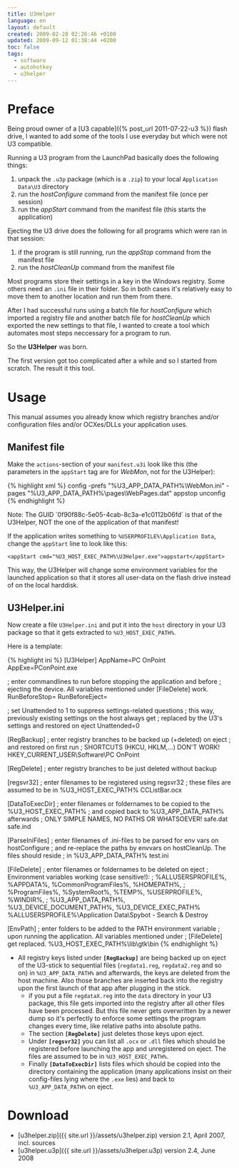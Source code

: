 ```yaml
---
title: U3Helper
language: en
layout: default
created: 2009-02-28 02:26:46 +0100
updated: 2009-09-12 01:38:44 +0200
toc: false
tags:
  - software
  - autohotkey
  - u3helper
---
```

Preface
=======

Being proud owner of a [U3 capable]({% post_url 2011-07-22-u3 %}) flash drive, I wanted to add some of the tools I use
everyday but which were not U3 compatible.

Running a U3 program from the LaunchPad basically does the following things:

1. unpack the `.u3p` package (which is a `.zip`) to your local `Application Data\U3` directory
1. run the *hostConfigure* command from the manifest file (once per session)
1. run the *appStart* command from the manifest file (this starts the application)

Ejecting the U3 drive does the following for all programs which were ran in that session:

1. if the program is still running, run the *appStop* command from the manifest file
1. run the *hostCleanUp* command from the manifest file

Most programs store their settings in a key in the Windows registry. Some others need an `.ini` file in their folder.
So in both cases it's relatively easy to move them to another location and run them from there.

After I had successful runs using a batch file for *hostConfigure* which imported a registry file and another batch
file for *hostCleanUp* which exported the new settings to that file, I wanted to create a tool which automates most
steps neccessary for a program to run.

So the **U3Helper** was born.

The first version got too complicated after a while and so I started from scratch. The result it this tool.


Usage
=====

This manual assumes you already know which registry branches and/or configuration files and/or OCXes/DLLs your
application uses.


Manifest file
-------------

Make the `actions`-section of your `manifest.u3i` look like this (the parameters in the `appStart` tag are for *WebMon*,
not for the U3Helper):

{% highlight xml %}
  <actions> 
    <hostConfigure cmd="%U3_DEVICE_EXEC_PATH%\..\..\0f90f88c-5e05-4cab-8c3a-e1c0112b06fd\Exec\U3Helper.exe">config</hostConfigure> 
    <appStart workingdir="%U3_APP_DATA_PATH%" cmd="%U3_HOST_EXEC_PATH%\WebMon.exe">-prefs "%U3_APP_DATA_PATH%\WebMon.ini" -pages "%U3_APP_DATA_PATH%\pages\WebPages.dat"</appStart> 
    <appStop cmd="%U3_HOST_EXEC_PATH%\U3Helper.exe">appstop</appStop> 
    <hostCleanUp cmd="%U3_HOST_EXEC_PATH%\U3Helper.exe">unconfig</hostCleanUp> 
  </actions>
{% endhighlight %}

<p><div class="noteclassic" markdown="1">
Note: The GUID `0f90f88c-5e05-4cab-8c3a-e1c0112b06fd` is that of the U3Helper, NOT the one of the application of that
manifest!
</div></p>

If the application writes something to `%USERPROFILE%\Application Data`, change the `appStart` line to look like this:

    <appStart cmd="%U3_HOST_EXEC_PATH%\U3Helper.exe">appstart</appStart>

This way, the U3Helper will change some environment variables for the launched application so that it stores all
user-data on the flash drive instead of on the local harddisk.


U3Helper.ini
------------

Now create a file `U3Helper.ini` and put it into the `host` directory in your U3 package so that it gets extracted
to `%U3_HOST_EXEC_PATH%`.

Here is a template:

{% highlight ini %}
[U3Helper] 
AppName=PC OnPoint 
AppExe=PConPoint.exe 

; enter commandlines to run before stopping the application and before 
; ejecting the device. All variables mentioned under [FileDelete] work. 
RunBeforeStop= 
RunBeforeEject= 

; set Unattended to 1 to suppress settings-related questions 
; this way, previously existing settings on the host always get 
; replaced by the U3's settings and restored on eject 
Unattended=0 

[RegBackup] 
; enter registry branches to be backed up (+deleted) on eject 
; and restored on first run 
; SHORTCUTS (HKCU, HKLM,...) DON'T WORK! 
HKEY_CURRENT_USER\Software\PC OnPoint 

[RegDelete] 
; enter registry branches to be just deleted without backup 

[regsvr32] 
; enter filenames to be registered using regsvr32 
; these files are assumed to be in %U3_HOST_EXEC_PATH% 
CCListBar.ocx 

[DataToExecDir] 
; enter filenames or foldernames to be copied to the %U3_HOST_EXEC_PATH% 
; and copied back to %U3_APP_DATA_PATH% afterwards 
; ONLY SIMPLE NAMES, NO PATHS OR WHATSOEVER! 
safe.dat 
safe.ind 

[ParseIniFiles] 
; enter filenames of .ini-files to be parsed for env vars on hostConfigure 
; and re-replace the paths by envvars on hostCleanUp. The files should reside 
; in %U3_APP_DATA_PATH% 
test.ini 

[FileDelete] 
; enter filenames or foldernames to be deleted on eject 
; Environment variables working (case sensitive!): 
; %ALLUSERSPROFILE%, %APPDATA%, %CommonProgramFiles%, %HOMEPATH%, 
; %ProgramFiles%, %SystemRoot%, %TEMP%, %USERPROFILE%, %WINDIR%, 
; %U3_APP_DATA_PATH%, %U3_DEVICE_DOCUMENT_PATH%, %U3_DEVICE_EXEC_PATH% 
%ALLUSERSPROFILE%\Application Data\Spybot - Search & Destroy 

[EnvPath] 
; enter folders to be added to the PATH environment variable 
; upon running the application. All variables mentioned under 
; [FileDelete] get replaced. 
%U3_HOST_EXEC_PATH%\lib\gtk\bin
{% endhighlight %}

* All registry keys listed under **`[RegBackup]`** are being backed up on eject of the U3-stick to sequential files
  (`regdata1.reg`, `regdata2.reg` and so on) in `%U3_APP_DATA_PATH%` and afterwards, the keys are deleted from the host
  machine. Also those branches are inserted back into the registry upon the first launch of that app after plugging in
  the stick.
    * if you put a file `regdataX.reg` into the `data` directory in your U3 package, this file gets imported into the
      registry after all other files have been processed. But this file never gets overwritten by a newer dump so it's
      perfectly to enforce some settings the program changes every time, like relative paths into absolute paths.
  * The section **`[RegDelete]`** just deletes those keys upon eject.
  * Under **`[regsvr32]`** you can list all `.ocx` or `.dll` files which should be registered before launching the app
    and unregistered on eject. The files are assumed to be in `%U3_HOST_EXEC_PATH%`.
  * Finally **`[DataToExecDir]`** lists files which should be copied into the directory containing the application
    (many applications insist on their config-files lying where the `.exe` lies) and back to `%U3_APP_DATA_PATH%` on eject.


Download
========

* [u3helper.zip]({{ site.url }}/assets/u3helper.zip) version 2.1, April 2007, incl. sources
* [u3helper.u3p]({{ site.url }}/assets/u3helper.u3p) version 2.4, June 2008
